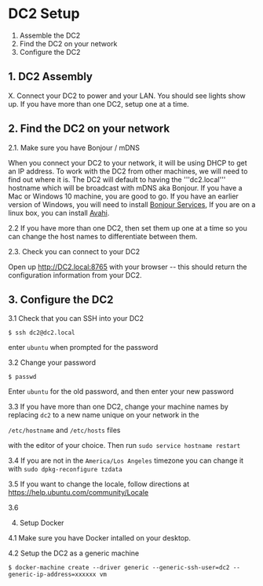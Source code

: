
# DC2 Setup
1. Assemble the DC2
2. Find the DC2 on your network
3. Configure the DC2

## 1. DC2 Assembly

X. Connect your DC2 to power and your LAN. You should see lights show up. If you have more than one DC2, setup one at a time.

## 2. Find the DC2 on your network 

2.1. Make sure you have Bonjour / mDNS

When you connect your DC2 to your network, it will be using DHCP to get an IP address. To work with the DC2 from other machines, we will need to find out where it is. The DC2 will default to having the '''dc2.local''' hostname which will be broadcast with mDNS aka Bonjour. If you have a Mac or Windows 10 machine, you are good to go. If you have an earlier version of Windows, you will need to install [Bonjour Services](https://support.apple.com/kb/DL999?viewlocale=en_US&locale=en_US), If you are on a linux box, you can install [Avahi](https://wiki.archlinux.org/index.php/Avahi).

2.2 If you have more than one DC2, then set them up one at a time so you can change the host names to differentiate between them.

2.3. Check you can connect to your DC2

Open up http://DC2.local:8765 with your browser -- this should return the configuration information from your DC2. 

## 3. Configure the DC2

3.1 Check that you can SSH into your DC2

`$ ssh dc2@dc2.local`

enter `ubuntu` when prompted for the password

3.2 Change your password

`$ passwd`

Enter `ubuntu` for the old password, and then enter your new password

3.3 If you have more than one DC2, change your machine names by replacing `dc2` to a new name unique on your network in the 

`/etc/hostname` and `/etc/hosts` files

with the editor of your choice. Then run `sudo service hostname restart`

3.4 If you are not in the `America/Los Angeles` timezone you can change it with `sudo dpkg-reconfigure tzdata`

3.5 If you want to change the locale, follow directions at https://help.ubuntu.com/community/Locale

3.6 



4. Setup Docker

4.1 Make sure you have Docker intalled on your desktop. 

4.2 Setup the DC2 as a generic machine

`$ docker-machine create --driver generic --generic-ssh-user=dc2 --generic-ip-address=xxxxxx vm`







